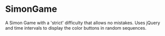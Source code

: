 # SimonGame

A Simon Game with a 'strict' difficulty that allows no mistakes.
Uses jQuery and time intervals to display the color buttons in random sequences.
